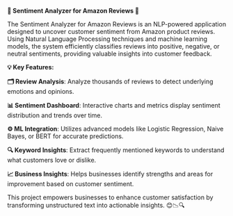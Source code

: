**🛒 Sentiment Analyzer for Amazon Reviews 🧠**

The Sentiment Analyzer for Amazon Reviews is an NLP-powered application designed to uncover customer sentiment from Amazon product reviews. Using Natural Language Processing techniques and machine learning models, the system efficiently classifies reviews into positive, negative, or neutral sentiments, providing valuable insights into customer feedback.

**💡 Key Features:**

**🗂️ Review Analysis**: Analyze thousands of reviews to detect underlying emotions and opinions.

**📊 Sentiment Dashboard**: Interactive charts and metrics display sentiment distribution and trends over time.

**⚙️ ML Integration**: Utilizes advanced models like Logistic Regression, Naive Bayes, or BERT for accurate predictions.

**🔍 Keyword Insights**: Extract frequently mentioned keywords to understand what customers love or dislike.

**📈 Business Insights**: Helps businesses identify strengths and areas for improvement based on customer sentiment.

This project empowers businesses to enhance customer satisfaction by transforming unstructured text into actionable insights. 😊📉🔍







